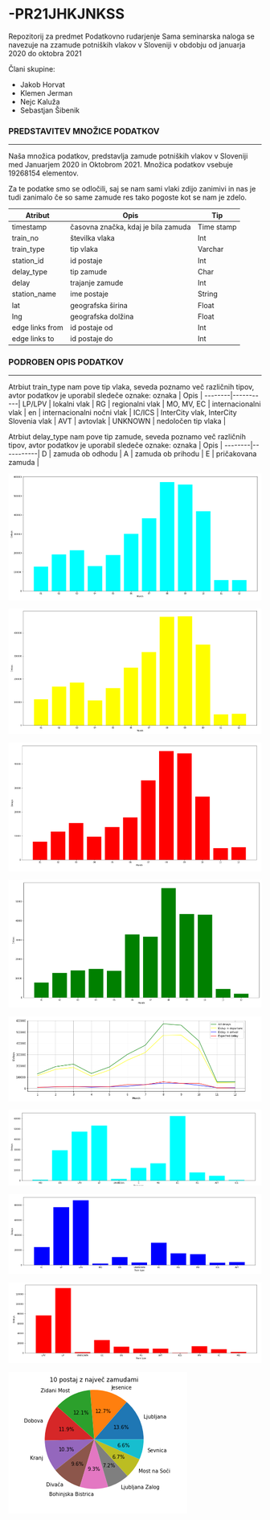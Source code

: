 # -PR21JHKJNKSS
Repozitorij za predmet Podatkovno rudarjenje
Sama seminarska naloga se navezuje na zzamude potniških vlakov v Sloveniji v obdobju od januarja 2020 do oktobra 2021

Člani skupine:
- Jakob Horvat
- Klemen Jerman
- Nejc Kaluža
- Sebastjan Šibenik

### PREDSTAVITEV MNOŽICE PODATKOV 
-----

Naša množica podatkov, predstavlja zamude potniških vlakov v Sloveniji med Januarjem 2020 in Oktobrom 2021. Množica podatkov vsebuje 19268154 elementov. 

Za te podatke smo se odločili, saj se nam sami vlaki zdijo zanimivi in nas je tudi zanimalo če so same zamude res tako pogoste kot se nam je zdelo. 

Atribut | Opis      | Tip  |
--------|-----------|-------
timestamp | časovna značka, kdaj je bila zamuda | Time stamp
train_no | številka vlaka | Int
train_type | tip vlaka | Varchar
station_id | id postaje | Int
delay_type | tip zamude  | Char
delay | trajanje zamude | Int
station_name | ime postaje | String
lat | geografska širina  | Float
lng | geografska dolžina | Float
edge links from | id postaje od | Int
edge links to | id postaje do | Int

### PODROBEN OPIS PODATKOV
-----
Atrbiut train_type nam pove tip vlaka, seveda poznamo več različnih tipov, avtor podatkov je uporabil sledeče oznake:
oznaka | Opis      |
--------|-----------|
LP/LPV | lokalni vlak |
RG | regionalni vlak |
MO, MV, EC | internacionalni vlak |
en | internacionalni nočni vlak |
IC/ICS | InterCity vlak, InterCity Slovenia vlak |
AVT | avtovlak |
UNKNOWN | nedoločen tip vlaka |

Atrbiut delay_type nam pove tip zamude, seveda poznamo več različnih tipov, avtor podatkov je uporabil sledeče oznake:
oznaka | Opis      |
--------|-----------|
D | zamuda ob odhodu |
A | zamuda ob prihodu |
E | pričakovana zamuda |



![vsi_delays](./Grafi/vsi_delays.png?raw=true)

![D_delays](./Grafi/D_delays.png?raw=true)

![a_delays](./Grafi/a_delays.png?raw=true)

![e_delays](./Grafi/e_delays.png?raw=true)

![vsi_delays_bolsi](./Grafi/vsi_delays_bolsi.png?raw=true)

![delays_a_vlaki](./Grafi/delays_a_vlaki.png?raw=true)

![delays_d_vlaki](./Grafi/delays_d_vlaki.png?raw=true)

![delays_e_vlaki](./Grafi/delays_e_vlaki.png?raw=true)

![postaje_delays](./Grafi/postaje_delays.png?raw=true)




